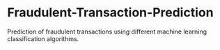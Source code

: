 # Fraudulent-Transaction-Prediction
Prediction of fraudulent transactions using different machine learning classification algorithms.
